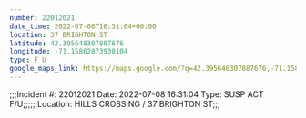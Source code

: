 ```yaml
---
number: 22012021
date_time: 2022-07-08T16:31:04+00:00
location: 37 BRIGHTON ST
latitude: 42.395648307887676
longitude: -71.15862873938104
type: F U
google_maps_link: https://maps.google.com/?q=42.395648307887676,-71.15862873938104
---
```


;;;Incident #: 22012021   Date: 2022-07-08 16:31:04   Type: SUSP ACT F/U;;;;;;Location: HILLS CROSSING / 37 BRIGHTON ST;;;
